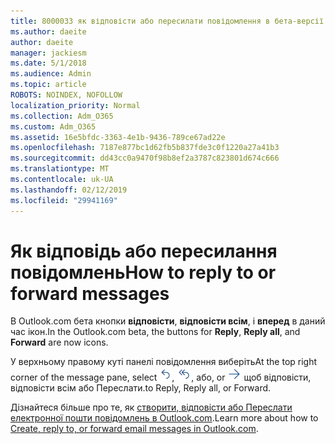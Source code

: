 ```yaml
---
title: 8000033 як відповісти або пересилати повідомлення в бета-версії Outlook.com
ms.author: daeite
author: daeite
manager: jackiesm
ms.date: 5/1/2018
ms.audience: Admin
ms.topic: article
ROBOTS: NOINDEX, NOFOLLOW
localization_priority: Normal
ms.collection: Adm_O365
ms.custom: Adm_O365
ms.assetid: 16e5bfdc-3363-4e1b-9436-789ce67ad22e
ms.openlocfilehash: 7187e877bc1d62fb5b837fde3c0f1220a27a41b3
ms.sourcegitcommit: dd43cc0a9470f98b8ef2a3787c823801d674c666
ms.translationtype: MT
ms.contentlocale: uk-UA
ms.lasthandoff: 02/12/2019
ms.locfileid: "29941169"
---
```

# <a name="how-to-reply-to-or-forward-messages"></a><span data-ttu-id="ac227-102">Як відповідь або пересилання повідомлень</span><span class="sxs-lookup"><span data-stu-id="ac227-102">How to reply to or forward messages</span></span>

<span data-ttu-id="ac227-103">В Outlook.com бета кнопки **відповісти**, **відповісти всім**, і **вперед** в даний час ікон.</span><span class="sxs-lookup"><span data-stu-id="ac227-103">In the Outlook.com beta, the buttons for **Reply**, **Reply all**, and **Forward** are now icons.</span></span> 
  
<span data-ttu-id="ac227-104">У верхньому правому куті панелі повідомлення виберіть</span><span class="sxs-lookup"><span data-stu-id="ac227-104">At the top right corner of the message pane, select</span></span> ![Відповісти](media/08ad5200-369a-4a2f-bef5-ebdcbef5545f.png)<span data-ttu-id="ac227-106">,</span><span class="sxs-lookup"><span data-stu-id="ac227-106"></span></span> ![Відповісти всім](media/be5f41a1-dbea-471f-ba5d-7be4256922d2.png)<span data-ttu-id="ac227-108">, або</span><span class="sxs-lookup"><span data-stu-id="ac227-108">, or</span></span> ![Переслати](media/29fd06ec-1642-40d1-8faa-ec437ef156fc.png) <span data-ttu-id="ac227-110">щоб відповісти, відповісти всім або Переслати.</span><span class="sxs-lookup"><span data-stu-id="ac227-110">to Reply, Reply all, or Forward.</span></span> 
  
<span data-ttu-id="ac227-111">Дізнайтеся більше про те, як [створити, відповісти або Переслати електронної пошти повідомлень в Outlook.com](https://go.microsoft.com/fwlink/p/?linkid=873141).</span><span class="sxs-lookup"><span data-stu-id="ac227-111">Learn more about how to [Create, reply to, or forward email messages in Outlook.com](https://go.microsoft.com/fwlink/p/?linkid=873141).</span></span>
  

